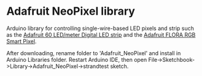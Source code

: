 Adafruit NeoPixel library
=========================

Arduino library for controlling single-wire-based LED pixels and strip such as the [Adafruit 60 LED/meter Digital LED strip][strip] and the [Adafruit FLORA RGB Smart Pixel][pixel].

After downloading, rename folder to 'Adafruit_NeoPixel' and install in Arduino Libraries folder. Restart Arduino IDE, then open File->Sketchbook->Library->Adafruit_NeoPixel->strandtest sketch.

[pixel]: http://adafruit.com/products/1060
[strip]:  http://adafruit.com/products/1138